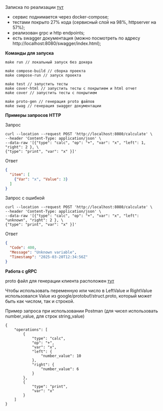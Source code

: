 Записка по реализации [тут](https://github.com/sayanli/calculator/blob/master/note.md)

- сервис поднимается через docker-compose;
- тестами покрыто 27% кода (сервисный слой на 98%, httpserver на 57%);
- реализован grpc и http endpoints;
- есть swagger документация (можно посмотреть по адресу http://localhost:8080/swagger/index.html);


**Команды для запуска**

```
make run // локальный запуск без докера

make compose-build // сборка проекта
make compose-run // запуск проекта

make test // запустить тесты
make cover-html // запустить тесты с покрытием и html отчет
make cover // запустить тесты с покрытием

make proto-gen // генерация proto файлов
make swag // генерация swagger документации
```


**Примеры запросов HTTP**

Запрос
```
curl --location --request POST 'http://localhost:8080/calculate' \
--header 'Content-Type: application/json' \
--data-raw '[{"type": "calc", "op": "+", "var": "x", "left": 1, "right": 2 }, \
{"type": "print", "var": "x" }]'
```
Ответ
```json
{
  "item": [
    {"Var": "x", "Value": 3}
  ]
}
```

Запрос с ошибкой

```
curl --location --request POST 'http://localhost:8080/calculate' \
--header 'Content-Type: application/json' \
--data-raw '[{"type": "calc", "op": "+", "var": "x", "left": "unknown", "right": 2 }, \
{"type": "print", "var": "x" }]'
```
Ответ
```json
{
  "Code": 400,
  "Message": "Unknown variable",
  "Timestamp": "2025-03-20T12:34:56Z"
}
```

**Работа с gRPC**

proto файл для генерации клиента расположен [тут](https://github.com/Sayanli/calculator/blob/master/protos/proto/calculator/calculator.proto)

Чтобы использовать переменную или число в LeftValue и RightValue использовался Value из google/protobuf/struct.proto, который может быть как числом, так и строкой.

Пример запроса при использовании Postman (для чисел использовать number_value, для строк string_value)
```
{
    "operations": [
        {
            "type": "calc",
            "op": "+",
            "var": "x",
            "left": {
                "number_value": 10
            },
            "right": {
                "number_value": 6
            }
        },
        {
            "type": "print",
            "var": "x"
        }
    ]
}
```
